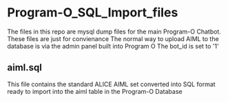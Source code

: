 Program-O_SQL_Import_files
==========================
The files in this repo are mysql dump files for the main Program-O Chatbot.
These files are just for convienance
The normal way to upload AIML to the database is via the admin panel built into Program O
The bot_id is set to '1'

aiml.sql
--------
This file contains the standard ALICE AIML set converted into SQL format ready to import into the aiml table in the Program-O Database